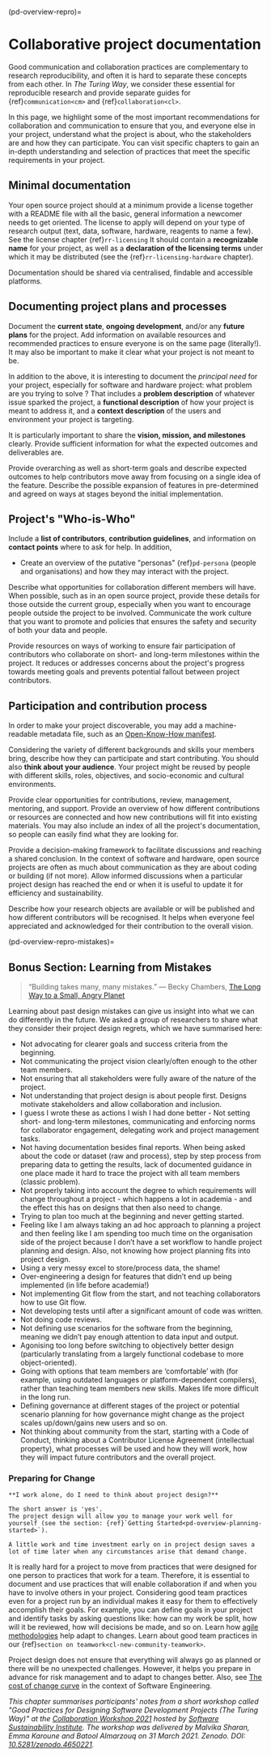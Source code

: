 (pd-overview-repro)=
# Collaborative project documentation

Good communication and collaboration practices are complementary to research reproducibility, and often it is hard to separate these concepts from each other.
In _The Turing Way_, we consider these essential for reproducible research and provide separate guides for {ref}`communication<cm>` and {ref}`collaboration<cl>`.

In this page, we highlight some of the most important recommendations for collaboration and communication to ensure that you, and everyone else in your project, understand what the project is about, who the stakeholders are and how they can participate.
You can visit specific chapters to gain an in-depth understanding and selection of practices that meet the specific requirements in your project.

## Minimal documentation

Your open source project should at a minimum provide a license together with a README file with all the basic, general information a newcomer needs to get oriented.
The license to apply will depend on your type of research output (text, data, software, hardware, reagents to name a few).
See the license chapter {ref}`rr-licensing`
It should contain a **recognizable name** for your project, as well as a **declaration of the licensing terms** under which it may be distributed (see the {ref}`rr-licensing-hardware` chapter).

Documentation should be shared via centralised, findable and accessible platforms.

## Documenting project plans and processes
 
Document the **current state**, **ongoing development**, and/or any **future plans** for the project.
Add information on available resources and recommended practices to ensure everyone is on the same page (literally!).
It may also be important to make it clear what your project is not meant to be.

In addition to the above, it is interesting to document the *principal need* for your project, especially for software and hardware project: what problem are you trying to solve ?
That includes a **problem description** of whatever issue sparked the project, a **functional description** of how your project is meant to address it, and a **context description** of the users and environment your project is targeting. 

It is particularly important to share the **vision, mission, and milestones** clearly. 
Provide sufficient information for what the expected outcomes and deliverables are.


Provide overarching as well as short-term goals and describe expected outcomes to help contributors move away from focusing on a single idea of the feature.
Describe the possible expansion of features in pre-determined and agreed on ways at stages beyond the initial implementation.

## Project's "Who-is-Who"

Include a **list of contributors**, **contribution guidelines**, and information on **contact points** where to ask for help.
In addition, 
- Create an overview of  the putative "personas" {ref}`pd-persona` (people and organisations) and how they may interact with the project. 

Describe what opportunities for collaboration different members will have.
When possible, such as in an open source project, provide these details for those outside the current group, especially when you want to encourage people outside the project to be involved.
Communicate the work culture that you want to promote and policies that ensures the safety and security of both your data and people.


Provide resources on ways of working to ensure fair participation of contributors who collaborate on short- and long-term milestones within the project.
It reduces or addresses concerns about the project's progress towards meeting goals and prevents potential fallout between project contributors.

## Participation and contribution process

 In order to make your project discoverable, you may add a machine-readable metadata file, such as an [Open-Know-How manifest](https://www.internetofproduction.org/openknowhow).

Considering the variety of different backgrounds and skills your members bring, describe how they can participate and start contributing.
You should also **think about your audience**. Your project might be reused by people with different skills, roles, objectives, and socio-economic and cultural environments.


Provide clear opportunities for contributions, review, management, mentoring, and support.
Provide an overview of how different contributions or resources are connected and how new contributions will fit into existing materials.
You may also include an index of all the project's documentation, so people can easily find what they are looking for.

Provide a decision-making framework to facilitate discussions and reaching a shared conclusion.
In the context of software and hardware, open source projects are often as much about communication as they are about coding or building (if not more).
Allow informed discussions when a particular project design has reached the end or when it is useful to update it for efficiency and sustainability.
 
Describe how your research objects are available or will be published and how different contributors will be recognised.
It helps when everyone feel appreciated and acknowledged for their contribution to the overall vision.

<!--
(pd-overview-repro-turingway)=
## _The Turing Way_ Chapter for Communication and Collaboration

We recommend reading the following chapters to understand effective communication and collaboration for project design.

### Basic Requirements
- {ref}`<>`
- {ref}`<>`
- {ref}`<>`

### Advanced Requirements
- {ref}`<>`
- {ref}`<>`
-->

(pd-overview-repro-mistakes)=
## Bonus Section: Learning from Mistakes

> “Building takes many, many mistakes.”
> ― Becky Chambers, [The Long Way to a Small, Angry Planet](https://www.goodreads.com/work/quotes/42270825)

Learning about past design mistakes can give us insight into what we can do differently in the future.
We asked a group of researchers to share what they consider their project design regrets, which we have summarised here:

- Not advocating for clearer goals and success criteria from the beginning.
- Not communicating the project vision clearly/often enough to the other team members.
- Not ensuring that all stakeholders were fully aware of the nature of the project.
- Not understanding that project design is about people first. Designs motivate stakeholders and allow collaboration and inclusion.
- I guess I wrote these as actions I wish I had done better - Not setting short- and long-term milestones, communicating and enforcing norms for collaborator engagement, delegating work and project management tasks.
- Not having documentation besides final reports. When being asked about the code or dataset (raw and process), step by step process from preparing data to getting the results, lack of documented guidance in one place made it hard to trace the project with all team members (classic problem).
- Not properly taking into account the degree to which requirements will change throughout a project - which happens a lot in academia - and the effect this has on designs that then also need to change.
- Trying to plan too much at the beginning and never getting started.
- Feeling like I am always taking an ad hoc approach to planning a project and then feeling like I am spending too much time on the organisation side of the project because I don’t have a set workflow to handle project planning and design. Also, not knowing how project planning fits into project design.
- Using a very messy excel to store/process data, the shame!
- Over-engineering a design for features that didn’t end up being implemented (in life before academia!)
- Not implementing Git flow from the start, and not teaching collaborators how to use Git flow.
- Not developing tests until after a significant amount of code was written.  
- Not doing code reviews.
- Not defining use scenarios for the software from the beginning, meaning we didn’t pay enough attention to data input and output.  
- Agonising too long before switching to objectively better design (particularly translating from a largely functional codebase to more object-oriented).    
- Going with options that team members are ‘comfortable’ with (for example, using outdated languages or platform-dependent compilers), rather than teaching team members new skills. Makes life more difficult in the long run.
- Defining governance at different stages of the project or potential scenario planning for how governance might change as the project scales up/down/gains new users and so on.
- Not thinking about community from the start, starting with a Code of Conduct, thinking about a Contributor License Agreement (intellectual property), what processes will be used and how they will work, how they will impact future contributors and the overall project.

### Preparing for Change

```{note}
**I work alone, do I need to think about project design?**

The short answer is 'yes'.
The project design will allow you to manage your work well for yourself (see the section: {ref}`Getting Started<pd-overview-planning-started>`).

A little work and time investment early on in project design saves a lot of time later when any circumstances arise that demand change.
```

It is really hard for a project to move from practices that were designed for one person to practices that work for a team.
Therefore, it is essential to document and use practices that will enable collaboration if and when you have to involve others in your project.
Considering good team practices even for a project run by an individual makes it easy for them to effectively accomplish their goals.
For example, you can define goals in your project and identify tasks by asking questions like: 
how can my work be split, how will it be reviewed, how will decisions be made, and so on.
Learn how [agile methodologies](http://www.agilenutshell.com/) help adapt to changes.
Learn about good team practices in our {ref}`section on teamwork<cl-new-community-teamwork>`.

Project design does not ensure that everything will always go as planned or there will be no unexpected challenges.
However, it helps you prepare in advance for risk management and to adapt to changes better.
Also, see [The cost of change curve](http://www.agilemodeling.com/essays/costOfChange.htm) in the context of Software Engineering.

_This chapter summarises participants' notes from a short workshop called "Good Practices for Designing Software Development Projects (The Turing Way)" at the [Collaboration Workshop 2021](https://www.software.ac.uk/cw21)  hosted by [Software Sustainability Institute](https://www.software.ac.uk). The workshop was delivered by Malvika Sharan, Emma Karoune and Batool Almarzouq on 31 March 2021. Zenodo. DOI: [10.5281/zenodo.4650221](https://doi.org/10.5281/zenodo.4650221)._
